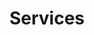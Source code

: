 ---
layout: services
title: Services
description: "Helping people and teams thrive in open culture and digital transformation."
img-og: services-og.png
img-alt: ""
---